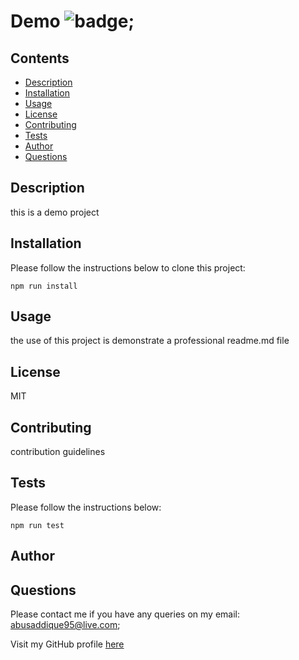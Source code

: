 # Demo ![badge](https://img.shields.io/badge/MIT-License-green);

  ## Contents

   - [Description](#description)
   - [Installation](#installation)
   - [Usage](#usage)
   - [License](#license)
   - [Contributing](#contributing)
   - [Tests](#tests)
   - [Author](author)
   - [Questions](#questions)

  ## Description

  this is a demo project

  ## Installation

  Please follow the instructions below to clone this project:

  ```
  npm run install
  ```

  ## Usage
  the use of this project is demonstrate a professional readme.md file

  ## License
  MIT

  ## Contributing

  contribution guidelines

  ## Tests

  Please follow the instructions below:

  ```
  npm run test
  ```

  ## Author


  ## Questions

  Please contact me if you have any queries on my email: abusaddique95@live.com;

  Visit my GitHub profile [here](https://github.com/abusaddique95)
